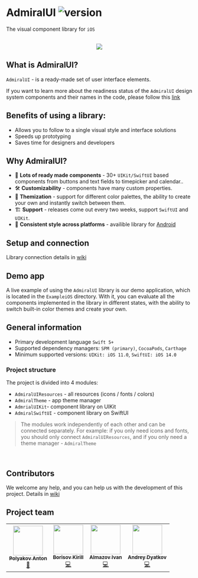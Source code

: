 # AdmiralUI ![version](https://img.shields.io/badge/dynamic/json.svg?label=release&url=https://raw.githubusercontent.com/admiral-team/admiralui-ios/main/version.json&query=$.external_version)
The visual component library for `iOS`<br/></br>
<p align="center">
<img src="/Documentation/ios.gif?raw=true" align="middle">
</p>

## What is AdmiralUI?
`AdmiralUI` - is a ready-made set of user interface elements. 

If you want to learn more about the readiness status of the `AdmiralUI` design system components and their names in the code, please follow this [link](https://github.com/admiral-team/admiralui-ios/blob/develop/Documentation/info/documentation.pdf)

## Benefits of using a library:
- Allows you to follow to a single visual style and interface solutions
- Speeds up prototyping
- Saves time for designers and developers

## Why AdmiralUI?
- 💎 **Lots of ready made components** - 30+ `UIKit/SwiftUI` based components from buttons and text fields to timepicker and calendar..
- 🛠 **Customizability** - components have many custom properties.
- 🎨 **Themization** - support for different color palettes, the ability to create your own and instantly switch between them.
- 🏗 **Support** - releases come out every two weeks, support `SwiftUI` and `UIKit`.
- 📱 **Consistent style across platforms** - availible library for [Android](https://github.com/admiral-team/admiralui-android)

## Setup and connection
Library connection details in [wiki](https://github.com/admiral-team/admiralui-ios/wiki)

## Demo app
A live example of using the `AdmiralUI` library is our demo application, which is located in the `ExampleiOS` directory. With it, you can evaluate all the components implemented in the library in different states, with the ability to switch built-in color themes and create your own.

## General information
* Primary development language `Swift 5+`
* Supported dependency managers: `SPM (primary)`, `CocoaPods`, `Carthage`
* Minimum supported versions: `UIKit: iOS 11.0`, `SwiftUI: iOS 14.0`

### Project structure
The project is divided into 4 modules:
* `AdmiralUIResources` - all resources (icons / fonts / colors)
* `AdmiralTheme` - app theme manager
* `AdmrialUIKit`- component library on UIKit
* `AdmiralSwiftUI` - component library on SwiftUI

> The modules work independently of each other and can be connected separately. For example: if you only need icons and fonts, you should only connect `AdmiralUIResources`, and if you only need a theme manager - `AdmiralTheme`
<br/>  

## Contributors
We welcome any help, and you can help us with the development of this project. Details in [wiki](https://github.com/admiral-team/admiralui-ios/wiki/Контрибьютерам)

## Project team
<table>
  <tr>
    <td align="center"><a href="https://github.com/ton252"><img src="https://avatars.githubusercontent.com/u/13065321?v=4" width="80px;" alt="" /><br/><sub><b>Polyakov Anton</b></sub></a><br /><a href="https://github.com/admiral-team/admiralui-ios/commits?author=ton252" title="Code">👑</a></td>
    <td align="center"><a href="https://github.com/KirBorisov96"><img src="https://avatars.githubusercontent.com/u/100690555?s=400&u=4d8a4e4b4837e94735b1c42905691cf624501559&v=4" width="80px;" alt="" /><br/><sub><b>Borisov Kirill</b></sub></a><br /><a href="https://github.com/admiral-team/admiralui-ios/commits?author=KirBorisov96" title="Code">💻</a></td>
    <td align="center"><a href="https://github.com/Almazovivan"><img src="https://avatars.githubusercontent.com/u/66259778?v=4" width="80px;" alt="" /><br /><sub><b>Almazov Ivan</b></sub></a><br /><a href="https://github.com/admiral-team/admiralui-ios/commits?author=Almazovivan" title="Code">💻</a></td>
    <td align="center"><a href="https://github.com/Andyatkov"><img src="https://avatars.githubusercontent.com/u/8963238?v=4" width="80px;" alt="" /><br /><sub><b>Andrey Dyatkov</b></sub></a><br /><a href="https://github.com/admiral-team/admiralui-ios/commits?author=Andyatkov" title="Code">💻</a></td>
  </tr>
</table>
